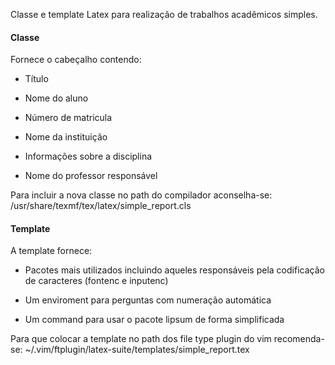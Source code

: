 Classe e template Latex para realização de trabalhos acadêmicos simples.

#### Classe ####
Fornece o cabeçalho contendo:

* Título

* Nome do aluno

* Número de matricula

* Nome da instituição

* Informações sobre a disciplina

* Nome do professor responsável

Para incluir a nova classe no path do compilador aconselha-se: /usr/share/texmf/tex/latex/simple_report.cls

#### Template ####

A template fornece:

* Pacotes mais utilizados incluindo aqueles responsáveis pela codificação de caracteres (fontenc e inputenc)

* Um enviroment para perguntas com numeração automática

* Um command para usar o pacote lipsum de forma simplificada

Para que colocar a template no path dos file type plugin do vim recomenda-se: ~/.vim/ftplugin/latex-suite/templates/simple_report.tex
